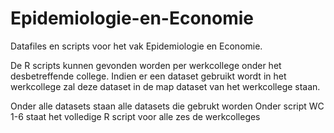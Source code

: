 # Epidemiologie-en-Economie
Datafiles en scripts voor het vak Epidemiologie en Economie.

De R scripts kunnen gevonden worden per werkcollege onder het desbetreffende college. 
Indien er een dataset gebruikt wordt in het werkcollege zal deze dataset in de map dataset van het werkcollege staan.

Onder alle datasets staan alle datasets die gebrukt worden
Onder script WC 1-6 staat het volledige R script voor alle zes de werkcolleges
